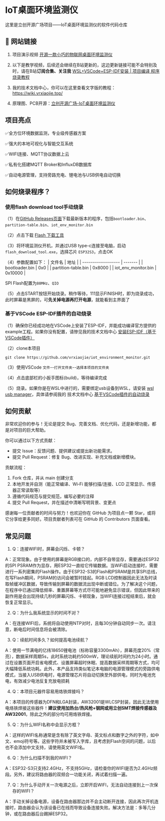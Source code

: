 # IoT桌面环境监测仪 
这里是立创开源广场项目——IoT桌面环境监测仪的软件代码仓库

## 🔗 网站链接    

1. 项目演示视频
[开源一款小巧的物联网桌面环境监测仪](https://www.bilibili.com/video/BV1NAxJzVEtF/)

2. 以下是教学视频，后续还会继续在B站更新的，这边更新链接可能不会特别及时，请在B站**订阅合集、关注我**
[WSL+VSCode+ESP-IDF安装 | 项目编译 程序烧录教程](https://www.bilibili.com/video/BV1wuxJzuEwY/)

3. 我的技术文档中心，你可以在这里查看文字版的教程：
https://wiki.vrxiaojie.top/

4. 原理图、PCB开源：[立创开源广场-IoT桌面环境监测仪](https://oshwhub.com/vrxiaojie/all-in-one-iot-desktop-environme)

## 项目亮点
✅全方位环境数据监测，专业级传感器方案

✅强大的本地可视化与智能交互系统

✅WIFI连接、MQTT协议数据上云

✅私有化搭建MQTT Broker和InfluxDB数据库

✅自动电源管理，支持旁路充电、锂电池与USB供电自动切换

## 如何烧录程序？
### 使用flash download tool手动烧录
（1）在[GitHub Releases页面](https://github.com/vrxiaojie/iot_environment_monitor/releases)下载最新版本的程序，包括`bootloader.bin`、`partition-table.bin`、`iot_env_monitor.bin`

（2）点击下载 [Flash 下载工具](https://dl.espressif.com/public/flash_download_tool.zip)

（3）将环境监测仪开机，并通过USB type-c连接至电脑，启动`flash_download_tool.exe`，选择芯片 `ESP32S3`，点击OK

（4）参数配置如下：
| 文件名              | 地址    |
| ------------------- | ------- |
| bootloader.bin      | 0x0     |
| partition-table.bin | 0x8000  |
| iot_env_monitor.bin | 0x10000 |

SPI Flash配置为`80MHz`、`QIO`

（5）点击START按钮开始烧录。稍作等待，111显示FINISH时，即为烧录成功，此时屏幕是黑屏的，可**先关掉电源再打开电源**，就能看到主界面了

### 基于VSCode ESP-IDF插件的自动烧录
（1）确保你已经成功地在VSCode上安装了ESP-IDF，并能成功编译官方提供的example工程。如果你没有配置，请惨见我的技术文档中心 [安装ESP-IDF（基于VSCode插件）](https://wiki.vrxiaojie.top/iot_env_monitor_guide/1-%E9%A1%B9%E7%9B%AE%E7%BC%96%E8%AF%91/%E5%AE%89%E8%A3%85ESP-IDF%EF%BC%88%E5%9F%BA%E4%BA%8EVSCode%E6%8F%92%E4%BB%B6%EF%BC%89.html)

（2）clone本项目
```shell
git clone https://github.com/vrxiaojie/iot_environment_monitor.git
```

（3）使用VSCode `文件`--`打开文件夹`--`选择本项目的文件夹`

（4）点击底部栏的小扳手图标(build)，等待编译完成

（5）烧录。如果你是在WSL中进行的，需要绑定usb设备到WSL，请安装 [wsl usb manager](https://github.com/nickbeth/wsl-usb-manager)，具体请参阅我的 技术文档中心 [基于VSCode插件的自动烧录](https://wiki.vrxiaojie.top/iot_env_monitor_guide/2-%E7%A8%8B%E5%BA%8F%E7%83%A7%E5%BD%95/%E5%9F%BA%E4%BA%8EVSCode%E6%8F%92%E4%BB%B6%E7%9A%84%E8%87%AA%E5%8A%A8%E7%83%A7%E5%BD%95.html)

## 如何贡献

非常欢迎你的参与！无论是提交 Bug、完善文档、优化代码，还是新增功能，都是对项目的巨大帮助。

你可以通过以下方式贡献：

- 提交 Issue：反馈问题、提供建议或提出新功能需求。
- 提交 Pull Request：修复 Bug、改进实现、补充文档或新增模块。

贡献流程：

1) Fork 仓库，并从 main 创建分支
2) 本地开发并自测（能正常编译、Wi‑Fi 能够扫描/连接、LCD 正常显示、传感器正常读取等）
3) 遵循代码规范与提交规范，编写必要的注释
4) 提交 Pull Request，并在描述中清晰写明背景、变更点

感谢每一位贡献者的时间与努力！也欢迎你在 GitHub 为项目点一颗 Star，或将它分享给更多同好。项目贡献者列表可在 GitHub 的 Contributors 页面查看。

## 常见问题
    
1. Q：连接WIFI时，屏幕会闪烁、卡顿？

A：正常现象。由于使用的屏幕是RGB接口的，内部不自带显存，需要通过ESP32的SPI PSRAM作为显存，用ESP32一直给它传输数据。当WiFi启动连接时，需要进行一系列密集的Flash操作。由于ESP32-S3的Flash和PSRAM是共享SPI总线，在写Flash期间，PSRAM的访问会被暂时挂起。RGB LCD控制器因此无法及时读取帧缓冲区数据，导致传输到屏幕的数据流出现中断或错位。为了解决这个问题，在程序中已通过降低频率、重置屏幕等方式尽可能地避免显示错误，但因此带来的副作用是会出现持续几秒的屏幕闪烁、卡顿现象，当WIFI连接过程结束后，就会恢复正常显示。


2. Q：为什么我系统显示的时间不对？

A：在连接WIFI后，系统将自动使用NTP对时，且每30分钟自动同步一次。请注意，断电后时间信息将会被清除。

3. Q：续航时间多久？如何提高电池续航？

A：使用一节满电的亿纬18650锂电池（标称容量3300mAh），屏幕亮度20%（常亮），数据采样周期5s，此时系统功耗约500mW，理论续航时间约为24小时。通过在设置页面开启省电模式、设置屏幕超时休眠、提高数据采样周期等方式，均可大幅降低系统功耗。此外，本产品支持类似笔记本电脑的电源管理模式的旁路供电模式，当接入USB供电时，电源管理芯片将自动切换至外部供电，同时为电池充电，有效减少电池反复充放电损耗

4. Q：本项目元器件容易用烙铁焊接吗？

A：本项目的传感器为DFN和LGA封装，AW32001是WLCSP封装，因此无法使用电烙铁焊接这些器件！**建议使用加热台/热风枪+钢网或用立创SMT焊接传感器及AW32001**，除此之外的部分均可用烙铁焊接。

5. Q：为什么WIFI名称中会显示方框？

A：这样的WIFI名称通常是含有除了英文字母、英文标点和数字之外的字符，如中文、emoji符号等。这些字符并未被写入字库，且考虑到Flash空间的问题，以后也不会添加中文支持，请使用英文WIFI名。

6. Q：为什么扫描不到我的WIFI？

A：ESP32-S3只支持2.4GHz，不支持5GHz，请检查你的WIFI是否为2.4GHz频段。另外，建议将路由器的双频合一功能关闭，再试着扫描一遍。

7. Q：为什么手动开关一次电源之后，立即开启WIFI，无法自动连接到上一次保存的WIFI？

A：手动关掉设备电源，设备在路由器那边并不会主动断开连接，因此再次开机连接时，路由器会认为该设备已在线而导致设备连接失败。解决方法是：多等几分钟，或在路由器后台踢掉ESP32。


